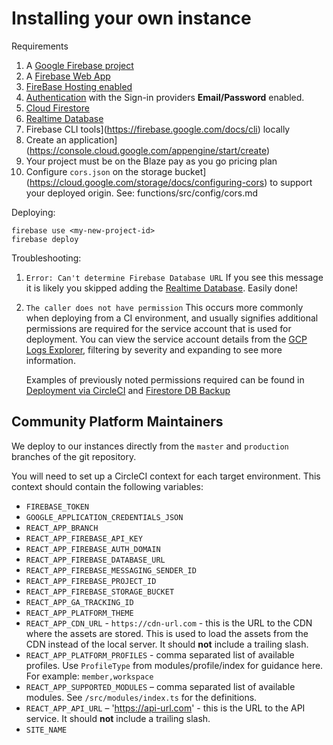 # Installing your own instance

Requirements

1. A [Google Firebase project](https://console.firebase.google.com/)
1. A [Firebase Web App](https://firebase.google.com/docs/projects/learn-more#adding_apps_to_a_project)
1. [FireBase Hosting enabled](https://firebase.google.com/docs/hosting/quickstart#install-cli)
1. [Authentication](https://firebase.google.com/docs/auth?authuser=0) with the Sign-in providers **Email/Password** enabled.
1. [Cloud Firestore](https://firebase.google.com/docs/firestore/quickstart)
1. [Realtime Database](https://firebase.google.com/docs/database?authuser=0&hl=en)
1. Firebase CLI tools](https://firebase.google.com/docs/cli) locally
1. Create an application](https://console.cloud.google.com/appengine/start/create)
1. Your project must be on the Blaze pay as you go pricing plan
1. Configure `cors.json` on the storage bucket](https://cloud.google.com/storage/docs/configuring-cors) to support your deployed origin. See: functions/src/config/cors.md

Deploying:

```
firebase use <my-new-project-id>
firebase deploy
```

Troubleshooting:

1. `Error: Can't determine Firebase Database URL`
   If you see this message it is likely you skipped adding the [Realtime Database](https://firebase.google.com/docs/database?authuser=0&hl=en). Easily done!

2. `The caller does not have permission`
   This occurs more commonly when deploying from a CI environment, and usually signifies additional permissions are required for the service account that is used for deployment. You can view the service account details from the [GCP Logs Explorer](https://console.cloud.google.com/logs), filtering by severity and expanding to see more information.

   Examples of previously noted permissions required can be found in [Deployment via CircleCI](Deployment/circle-ci.md) and [Firestore DB Backup](./Backend%20Development//firestore-backup.md)

## Community Platform Maintainers

We deploy to our instances directly from the `master` and `production` branches of the git repository.

You will need to set up a CircleCI context for each target environment. This context should contain the following variables:

- `FIREBASE_TOKEN`
- `GOOGLE_APPLICATION_CREDENTIALS_JSON`
- `REACT_APP_BRANCH`
- `REACT_APP_FIREBASE_API_KEY`
- `REACT_APP_FIREBASE_AUTH_DOMAIN`
- `REACT_APP_FIREBASE_DATABASE_URL`
- `REACT_APP_FIREBASE_MESSAGING_SENDER_ID`
- `REACT_APP_FIREBASE_PROJECT_ID`
- `REACT_APP_FIREBASE_STORAGE_BUCKET`
- `REACT_APP_GA_TRACKING_ID`
- `REACT_APP_PLATFORM_THEME`
- `REACT_APP_CDN_URL` - `https://cdn-url.com` - this is the URL to the CDN where the assets are stored. This is used to load the assets from the CDN instead of the local server. It should **not** include a trailing slash.
- `REACT_APP_PLATFORM_PROFILES` - comma separated list of available profiles. Use `ProfileType` from modules/profile/index for guidance here. For example: `member,workspace`
- `REACT_APP_SUPPORTED_MODULES` – comma separated list of available modules. See `/src/modules/index.ts` for the definitions.
- `REACT_APP_API_URL` – 'https://api-url.com' - this is the URL to the API service. It should **not** include a trailing slash.
- `SITE_NAME`
